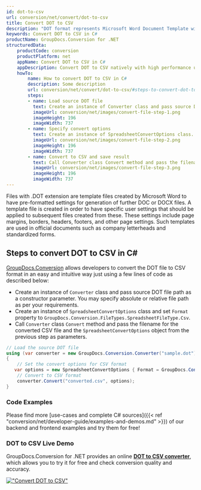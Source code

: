 ```yaml
---
id: dot-to-csv
url: conversion/net/convert/dot-to-csv
title: Convert DOT to CSV
description: "DOT format represents Microsoft Word Document Template with .dot extension. Learn how to convert DOT to CSV file programmatically in C# language using GroupDocs.Conversion for .NET library."
keywords: Convert DOT to CSV in C#
productName: GroupDocs.Conversion for .NET
structuredData:
    productCode: conversion
    productPlatform: net
    appName: Convert DOT to CSV in C#
    appDescription: Convert DOT to CSV natively with high performance using C# language and server side GroupDocs.Conversion for .NET APIs, without the use of any software like Microsoft or Open Office.
    howTo:
        name: How to convert DOT to CSV in C# 
        description: Some description
        url: conversion/net/convert/dot-to-csv/#steps-to-convert-dot-to-csv-in-c
        steps:
        - name: Load source DOT file 
          text: Create an instance of Converter class and pass source DOT file path as a constructor parameter. You may specify absolute or relative file path as per your requirements. 
          imageUrl: conversion/net/images/convert-file-step-1.png
          imageHeight: 196
          imageWidth: 737
        - name: Specify convert options 
          text: Create an instance of SpreadsheetConvertOptions class.
          imageUrl: conversion/net/images/convert-file-step-2.png
          imageHeight: 196
          imageWidth: 737
        - name: Convert to CSV and save result 
          text: Call Converter class Convert method and pass the filename for the converted HTML file and the SpreadsheetConvertOptions object from the previous step as parameters.
          imageUrl: conversion/net/images/convert-file-step-3.png
          imageHeight: 196
          imageWidth: 737
---
```


Files with .DOT extension are template files created by Microsoft Word to have pre-formatted settings for generation of further DOC or DOCX files. A template file is created in order to have specific user settings that should be applied to subsequent files created from these. These settings include page margins, borders, headers, footers, and other page settings. Such templates are used in official documents such as company letterheads and standardized forms.

## Steps to convert DOT to CSV in C#

[GroupDocs.Conversion](https://products.groupdocs.com/conversion/net) allows developers to convert the DOT file to CSV format in an easy and intuitive way just using a few lines of code as described below:

* Create an instance of `Converter` class and pass source DOT file path as a constructor parameter. You may specify absolute or relative file path as per your requirements. 
* Create an instance of `SpreadsheetConvertOptions` class and set `Format` property to `GroupDocs.Conversion.FileTypes.SpreadsheetFileType.Csv`.
* Call `Converter` class `Convert` method and pass the filename for the converted CSV file and the `SpreadsheetConvertOptions` object from the previous step as parameters.

```csharp
// Load the source DOT file
using (var converter = new GroupDocs.Conversion.Converter("sample.dot"))
{
    // Set the convert options for CSV format
   var options = new SpreadsheetConvertOptions { Format = GroupDocs.Conversion.FileTypes.SpreadsheetFileType.Csv };
    // Convert to CSV format
    converter.Convert("converted.csv", options);
}
```

### Code Examples

Please find more [use-cases and complete C# sources]({{< ref "conversion/net/developer-guide/examples-and-demos.md" >}}) of our backend and frontend examples and try them for free!

### DOT to CSV Live Demo

GroupDocs.Conversion for .NET provides an online [**DOT to CSV converter**](https://products.groupdocs.app/conversion/dot-to-csv), which allows you to try it for free and check conversion quality and accuracy.

[!["Convert DOT to CSV"](conversion/net/images/convert-to-csv/convert-dot-to-csv.png)](https://products.groupdocs.app/conversion/dot-to-csv)